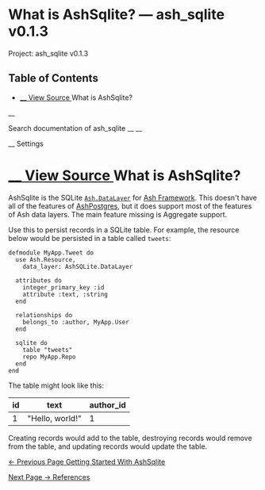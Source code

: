 # What is AshSqlite? — ash_sqlite v0.1.3

Project: ash_sqlite v0.1.3

## Table of Contents

- [ __ View Source ](external_link) What is AshSqlite?

__

Search documentation of ash_sqlite __ __

__ Settings

#  [ __ View Source ](external_link) What is AshSqlite?

AshSqlite is the SQLite [`Ash.DataLayer`](3.0.8/Ash.DataLayer.html) for [Ash Framework](external_link). This doesn't have all of the features of [AshPostgres](external_link), but it does support most of the features of Ash data layers. The main feature missing is Aggregate support.

Use this to persist records in a SQLite table. For example, the resource below would be persisted in a table called `tweets`:
    
    
    defmodule MyApp.Tweet do
      use Ash.Resource,
        data_layer: AshSQLite.DataLayer
    
      attributes do
        integer_primary_key :id
        attribute :text, :string
      end
    
      relationships do
        belongs_to :author, MyApp.User
      end
    
      sqlite do
        table "tweets"
        repo MyApp.Repo
      end
    end

The table might look like this:

id| text| author_id  
---|---|---  
1| "Hello, world!"| 1  
  
Creating records would add to the table, destroying records would remove from the table, and updating records would update the table.

[ ← Previous Page  Getting Started With AshSqlite  ](external_link)

[ Next Page →  References  ](external_link)
